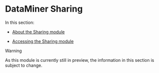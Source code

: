 # DataMiner Sharing

In this section:

- [About the Sharing module](About_the_Sharing_module.md)

- [Accessing the Sharing module](Accessing_the_Sharing_module.md)

> [!WARNING]
> As this module is currently still in preview, the information in this section is subject to change.
